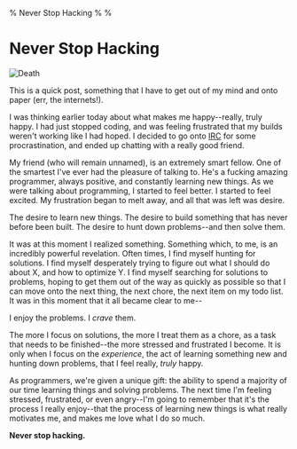 % Never Stop Hacking
%
%

# Never Stop Hacking

![Death][]

This is a quick post, something that I have to get out of my mind and onto paper
(err, the internets!).

I was thinking earlier today about what makes me happy--really, truly happy. I
had just stopped coding, and was feeling frustrated that my builds weren't
working like I had hoped. I decided to go onto [IRC][] for some procrastination,
and ended up chatting with a really good friend.

My friend (who will remain unnamed), is an extremely smart fellow. One of the
smartest I've ever had the pleasure of talking to. He's a fucking amazing
programmer, always positive, and constantly learning new things. As we were
talking about programming, I started to feel better. I started to feel excited.
My frustration began to melt away, and all that was left was desire.

The desire to learn new things. The desire to build something that has never
before been built. The desire to hunt down problems--and then solve them.

It was at this moment I realized something. Something which, to me, is an
incredibly powerful revelation. Often times, I find myself hunting for
solutions. I find myself desperately trying to figure out what I should do about
X, and how to optimize Y. I find myself searching for solutions to problems,
hoping to get them out of the way as quickly as possible so that I can move onto
the next thing, the next chore, the next item on my todo list. It was in this
moment that it all became clear to me--

I enjoy the problems. I *crave* them.

The more I focus on solutions, the more I treat them as a chore, as a task that
needs to be finished--the more stressed and frustrated I become. It is only when
I focus on the *experience*, the act of learning something new and hunting down
problems, that I feel really, *truly* happy.

As programmers, we're given a unique gift: the ability to spend a majority of
our time learning things and solving problems. The next time I'm feeling
stressed, frustrated, or even angry--I'm going to remember that it's the process
I really enjoy--that the process of learning new things is what really motivates
me, and makes me love what I do so much.

**Never stop hacking.**

  [Death]: http://getfile1.posterous.com/getfile/files.posterous.com/temp-2012-04-16/eGHrfDACrpmFlIhBxuuJnfGgpilbsypyrdfhmtpdpzHiyxgrjglHufmvGiiz/death.jpg.scaled696.jpg
  [IRC]: http://irc://irc.oftc.net/#heapify "heapify IRC"
